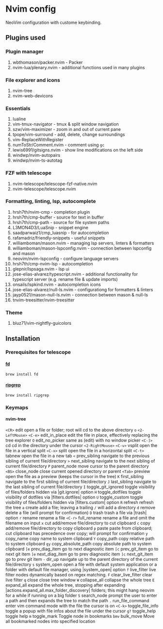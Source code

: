 # Nvim config

NeoVim configuration with custome keybinding.

## Plugins used

### Plugin manager

1. wbthomason/packer.nvim - Packer
2. nvim-lua/plenary.nvim - additional functions used in many plugins

### File explorer and icons

1. nvim-tree
2. nvim-web-devicons

### Essentials

1. lualine
2. vim-tmux-navigator - tmux & split window navigation
3. szw/vim-maximizer - zoom in and out of current pane
4. tpope/vim-surround - add, delete, change surroundings
5. vim-ReplaceWithRegister
6. numToStr/Comment.nvim - comment using `gc`
7. lewis6991/gitsigns.nvim - show line modifications on the left side
8. windwp/nvim-autopairs
9. windwp/nvim-ts-autotag

### FZF with telescope

1. nvim-telescope/telescope-fzf-native.nvim
2. nvim-telescope/telescope.nvim

### Formatting, linting, lsp, autocomplete

1. hrsh7th/nvim-cmp - completion plugin
2. hrsh7th/cmp-buffer - source for text in buffer
3. hrsh7th/cmp-path - source for file system paths
4. L3MON4D3/LuaSnip - snippet engine
5. saadparwaiz1/cmp_luasnip - for autocompletion
6. rafamadriz/friendly-snippets - useful snippets
7. williamboman/mason.nvim - managing lsp servers, linters & formatters
8. williamboman/mason-lspconfig.nvim - connection between lspconfig and mason
9. neovim/nvim-lspconfig - configure language servers
10. hrsh7th/cmp-nvim-lsp - autocompletion
11. glepnir/lspsaga.nvim - lsp ui
12. jose-elias-alvarez/typescript.nvim - additional functionality for typescript server (e.g. rename file & update imports)
13. onsails/lspkind.nvim - autocompletion icons
14. jose-elias-alvarez/null-ls.nvim - configurationg for formatters & linters
15. jayp0521/mason-null-ls.nvim - connection between mason & null-ls
16. tnvim-treesitter/nvim-treesitter

### Theme

1. bluz71/vim-nightfly-guicolors

## Installation

### Prerequisites for telescope

#### [fd](https://github.com/sharkdp/fd)

`brew install fd`

#### [ripgrep](https://github.com/BurntSushi/ripgrep)

`brew install ripgrep`

### Keymaps

#### nvim-tree

`<CR>` edit open a file or folder; root will cd to the above directory
`o`
`<2-LeftMouse>`
`<C-e>` edit_in_place edit the file in place, effectively replacing the tree explorer
`O` edit_no_picker same as (edit) with no window picker
`<C-]>` cd cd in the directory under the cursor
`<2-RightMouse>`
`<C-v>` vsplit open the file in a vertical split
`<C-x>` split open the file in a horizontal split
`<C-t>` tabnew open the file in a new tab
`<` prev_sibling navigate to the previous sibling of current file/directory
`>` next_sibling navigate to the next sibling of current file/directory
`P` parent_node move cursor to the parent directory
`<BS>` close_node close current opened directory or parent
`<Tab>` preview open the file as a preview (keeps the cursor in the tree)
`K` first_sibling navigate to the first sibling of current file/directory
`J` last_sibling navigate to the last sibling of current file/directory
`I` toggle_git_ignored toggle visibility of files/folders hidden via |git.ignore| option
`H` toggle_dotfiles toggle visibility of dotfiles via |filters.dotfiles| option
`U` toggle_custom toggle visibility of files/folders hidden via |filters.custom| option
`R` refresh refresh the tree
`a` create add a file; leaving a trailing `/` will add a directory
`d` remove delete a file (will prompt for confirmation)
`D` trash trash a file via |trash| option
`r` rename rename a file
`<C-r>` full_rename rename a file and omit the filename on input
`x` cut add/remove file/directory to cut clipboard
`c` copy add/remove file/directory to copy clipboard
`p` paste paste from clipboard; cut clipboard has precedence over copy; will prompt for confirmation
`y` copy_name copy name to system clipboard
`Y` copy_path copy relative path to system clipboard
`gy` copy_absolute_path copy absolute path to system clipboard
`[e` prev_diag_item go to next diagnostic item
`[c` prev_git_item go to next git item
`]e` next_diag_item go to prev diagnostic item
`]c` next_git_item go to prev git item
`-` dir_up navigate up to the parent directory of the current file/directory
`s` system_open open a file with default system application or a folder with default file manager, using |system_open| option
`f` live_filter live filter nodes dynamically based on regex matching.
`F` clear_live_filter clear live filter
`q` close close tree window
`W` collapse_all collapse the whole tree
`E` expand_all expand the whole tree, stopping after expanding |actions.expand_all.max_folder_discovery| folders; this might hang neovim for a while if running on a big folder
`S` search_node prompt the user to enter a path and then expands the tree to match the path
`.` run_file_command enter vim command mode with the file the cursor is on
`<C-k>` toggle_file_info toggle a popup with file infos about the file under the cursor
`g?` toggle_help toggle help
`m` toggle_mark Toggle node in bookmarks
`bmv` bulk_move Move all bookmarked nodes into specified location
